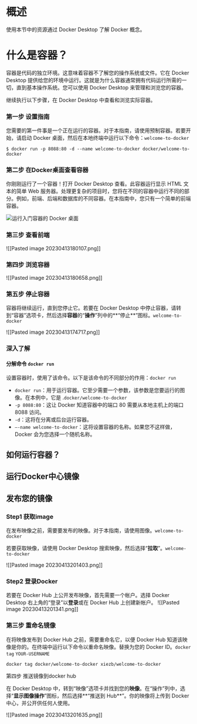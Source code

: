 # 概述
使用本节中的资源通过 Docker Desktop 了解 Docker 概念。
# 什么是容器？
容器是代码的独立环境。这意味着容器不了解您的操作系统或文件。它在 Docker Desktop 提供给您的环境中运行。这就是为什么容器通常拥有代码运行所需的一切，直到基本操作系统。您可以使用 Docker Desktop 来管理和浏览您的容器。

继续执行以下步骤，在 Docker Desktop 中查看和浏览实际容器。
### 第一步 设置指南
您需要的第一件事是一个正在运行的容器。对于本指南，请使用预制容器。若要开始，请启动 Docker 桌面，然后在本地终端中运行以下命令：`welcome-to-docker`

```
$ docker run -p 8088:80 -d --name welcome-to-docker docker/welcome-to-docker
```
### 第二步 在Docker桌面查看容器
你刚刚运行了一个容器！打开 Docker Desktop 查看。此容器运行显示 HTML 文本的简单 Web 服务器。处理更复杂的项目时，您将在不同的容器中运行不同的部分。例如，前端、后端和数据库的不同容器。在本指南中，您只有一个简单的前端容器。

![运行入门容器的 Docker 桌面](https://docs.docker.com/get-started/images/getting-started-container.png)
### 第三步 查看前端
![[Pasted image 20230413180107.png]]
### 第四步 浏览容器
![[Pasted image 20230413180658.png]]
### 第五步 停止容器

容器将继续运行，直到您停止它。若要在 Docker Desktop 中停止容器，请转到“容器”选项卡，然后选择**容器**的“**操作**”列中的**“停止**”图标。`welcome-to-docker`

![[Pasted image 20230413174717.png]]
### 深入了解

#### 分解命令 `docker run`

设置容器时，使用了该命令。以下是该命令的不同部分的作用：`docker run`

-   `docker run`：用于运行容器。它至少需要一个参数，该参数是您要运行的图像。在本例中，它是 .`docker/welcome-to-docker`
-   `-p 8088:80`：这让 Docker 知道容器中的端口 80 需要从本地主机上的端口 8088 访问。
-   `-d`：这将在分离或后台运行容器。
-   `—-name welcome-to-docker`：这将设置容器的名称。如果您不这样做，Docker 会为您选择一个随机名称。
## 如何运行容器？

## 运行Docker中心镜像
## 发布您的镜像
### Step1 获取image

在发布映像之前，需要要发布的映像。对于本指南，请使用图像。`welcome-to-docker`

若要获取映像，请使用 Docker Desktop 搜索映像，然后选择“**拉取**”。`welcome-to-docker`

![[Pasted image 20230413201403.png]]

### Step2 登录Docker
若要在 Docker Hub 上公开发布映像，首先需要一个帐户。选择 Docker Desktop 右上角的“登录”以**登录**或在 Docker Hub 上创建新帐户。
![[Pasted image 20230413201341.png]]
### 第三步 重命名镜像

在将映像发布到 Docker Hub 之前，需要重命名它，以便 Docker Hub 知道该映像是你的。在终端中运行以下命令以重命名映像。替换为您的 Docker ID。`docker tag` `YOUR-USERNAME`

```
docker tag docker/welcome-to-docker xiezb/welcome-to-docker
```

第四步 推送镜像到docker hub

在 Docker Desktop 中，转到“映像”选项卡并找到您的**映像**。在“操作”列中，选择“**显示图像操作**”图标，然后选择**“推送到 Hub**”。你的映像将上传到 Docker 中心，并公开供任何人使用。

![[Pasted image 20230413201635.png]]